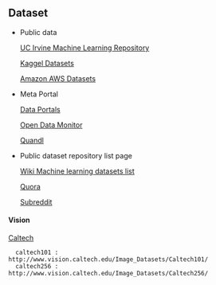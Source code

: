 ## Dataset

* Public data

  [UC Irvine Machine Learning Repository](http://archive.ics.uci.edu/ml/)
  
  [Kaggel Datasets](http://www.kaggle.com/datasets)
  
  [Amazon AWS Datasets](http://aws.amazon.com/datasets)
  
  
* Meta Portal

  [Data Portals](http://dataportals.org/)
  
  [Open Data Monitor](http://opendatamonitor.eu/)
  
  [Quandl](http://quandl.com)
  
* Public dataset repository list page

  [Wiki Machine learning datasets list](https://en.wikipedia.org/wiki/List_of_datasets_for_machine_learning_research)
  
  [Quora](https://www.quora.com/Where-can-I-find-large-datasets-open-to-the-public)
  
  [Subreddit](http://www.reddit.com/r/datasets)
  

#### Vision

  [Caltech](http://www.vision.caltech.edu/Image_Datasets/)
  
      caltech101 : http://www.vision.caltech.edu/Image_Datasets/Caltech101/
      caltech256 : http://www.vision.caltech.edu/Image_Datasets/Caltech256/
  
